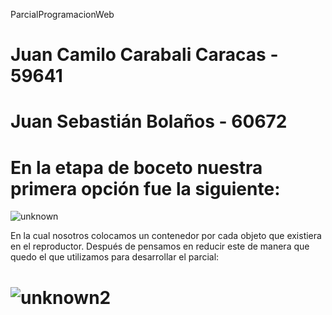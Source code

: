  ParcialProgramacionWeb
# Juan Camilo Carabali Caracas - 59641
# Juan Sebastián Bolaños - 60672

# En la etapa de boceto nuestra primera opción fue la siguiente:
![unknown](https://user-images.githubusercontent.com/61366649/131274615-61e4bbbd-ca25-4987-acbf-729a541a94ac.png)


En la cual nosotros colocamos un contenedor por cada objeto que existiera en el reproductor.
Después de pensamos en reducir este de manera que quedo el que utilizamos para desarrollar el parcial:
# ![unknown2](https://user-images.githubusercontent.com/61366649/131274553-3fa26bb9-940c-4597-a453-44b890cb9df9.png)


